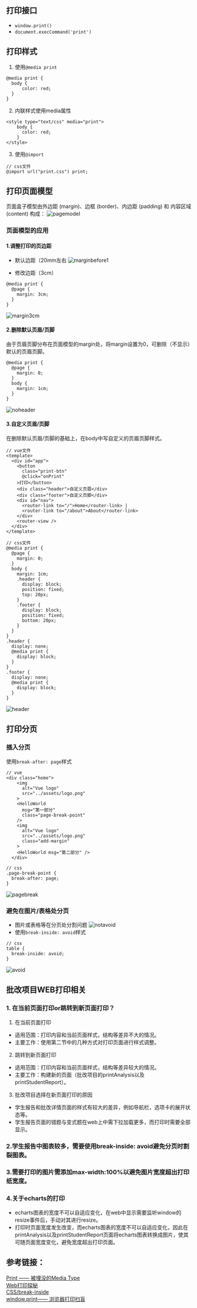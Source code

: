 ## 打印接口
* `window.print()`
* `document.execCommand('print')`

## 打印样式
1. 使用`@media print`
```
@media print {
  body {
      color: red;
  }
}
```
2. 内联样式使用media属性
```
<style type="text/css" media="print">
    body {
      color: red;
    }
</style>

```
3. 使用`@import`
```
// css文件
@import url("print.css") print;
```

## 打印页面模型
页面盒子模型由外边距 (margin)、边框 (border)、内边距 (padding) 和 内容区域 (content) 构成：
![pagemodel](https://github.com/0ragdoll0/share/blob/master/pics/20190927/1.png)

### 页面模型的应用
#### 1.调整打印的页边距
* 默认边距（20mm左右
![marginbefore1](CC5BA449885145E1ACDBED94E579ADC2)  

* 修改边距（3cm）
```
@media print {
  @page {
    margin: 3cm;
  }
}
```
![margin3cm](83890366D5334F0CB744C76408153ABF)

#### 2.删除默认页眉/页脚
由于页眉页脚分布在页面模型的margin处，将margin设置为0，可删除（不显示）默认的页眉页脚。
```
@media print {
  @page {
    margin: 0;
  }
  body {
    margin: 1cm;
  }
}
```
![noheader](523703E82AA049FF82A30EB8B7EB0504)
#### 3.自定义页眉/页脚
在删除默认页眉/页脚的基础上，在body中写自定义的页眉页脚样式。
```
// vue文件
<template>
  <div id="app">
    <button
      class="print-btn"
      @click="onPrint"
    >打印</button>
    <div class="header">自定义页眉</div>
    <div class="footer">自定义页脚</div>
    <div id="nav">
      <router-link to="/">Home</router-link> |
      <router-link to="/about">About</router-link>
    </div>
    <router-view />
  </div>
</template>
```
```
// css文件
@media print {
  @page {
    margin: 0;
  }
  body {
    margin: 1cm;
    .header {
      display: block;
      position: fixed;
      top: 20px;
    }
    .footer {
      display: block;
      position: fixed;
      bottom: 20px;
    }
  }
}
.header {
  display: none;
  @media print {
    display: block;
  }
}
.footer {
  display: none;
  @media print {
    display: block;
  }
}
```
![header](48F9B8988DFB42638A00C2D88808D64E)

## 打印分页
### 插入分页
使用`break-after: page`样式
```
// vue
<div class="home">
    <img
      alt="Vue logo"
      src="../assets/logo.png"
    >
    <HelloWorld
      msg="第一部分"
      class="page-break-point"
    />
    <img
      alt="Vue logo"
      src="../assets/logo.png"
      class="add-margin"
    >
    <HelloWorld msg="第二部分" />
  </div>
```
```
// css
.page-break-point {
  break-after: page;
}
```
![pagebreak](C8ED9F1CEFB94D17B5C1E5E6A08F97A1)

### 避免在图片/表格处分页
  
* 图片或表格等在分页处分割问题
![notavoid](FF696EF1E59D4EDBB08BDFCCD87D18D7)
* 使用`break-inside: avoid`样式
```
// css
table {
  break-inside: avoid;
}
```
![avoid](1ED400B75B584B2EA186430002C8A9CE)

## 批改项目WEB打印相关
### 1. 在当前页面打印or跳转到新页面打印？
1. 在当前页面打印  
* 适用范围：打印内容和当前页面样式，结构等差异不大的情况。
* 主要工作：使用第二节中的几种方式对打印页面进行样式调整。  
2. 跳转到新页面打印  
* 适用范围：打印内容和当前页面样式，结构等差异较大的情况。
* 主要工作：构建新的页面（批改项目的printAnalysis以及printStudentReport）。

3. 批改项目选择在新页面打印的原因
* 学生报告和批改详情页面的样式有较大的差异，例如导航栏，选项卡的展开状态等。
* 学生报告页面的错题与变式题在web上中需下拉加载更多，而打印时需要全部显示。

### 2.学生报告中图表较多，需要使用break-inside: avoid避免分页时割裂图表。

### 3.需要打印的图片需添加max-width:100%以避免图片宽度超出打印纸宽度。

### 4.关于echarts的打印
* echarts图表的宽度不可以自适应变化，在web中显示需要监听window的resize事件后，手动对其进行resize。
* 打印时页面宽度发生改变，而echarts图表的宽度不可以自适应变化，因此在printAnalysis以及printStudentReport页面将echarts图表转换成图片，使其可随页面宽度变化，避免宽度超出打印页面。


## 参考链接：  
[Print —— 被埋没的Media Type](https://cdc.tencent.com/2014/08/19/print-%E8%A2%AB%E5%9F%8B%E6%B2%A1%E7%9A%84media-type/)  
[Web打印探秘](https://juejin.im/post/5c90d8085188252db75694dc)  
[CSS/break-inside](https://developer.mozilla.org/zh-CN/docs/Web/CSS/break-inside)  
[window.print—— 浏览器打印扫盲](https://juejin.im/post/5b371a8a6fb9a00e5326f06c)

